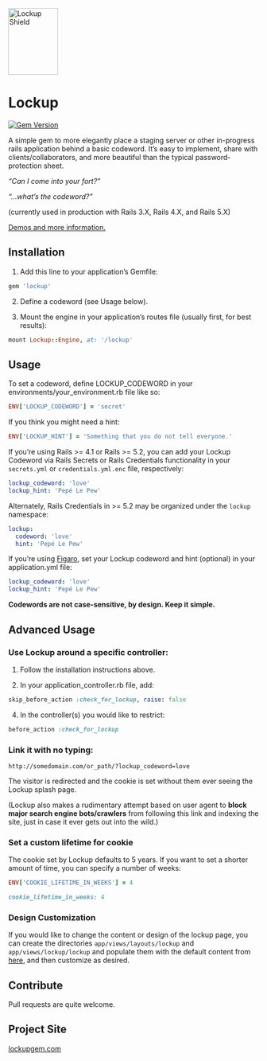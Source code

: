 <img src="http://lockupgem.com/github_host/lockup_mark.png" width="100" height="134" alt="Lockup Shield" />

# Lockup

[![Gem Version](https://badge.fury.io/rb/lockup.svg)](http://badge.fury.io/rb/lockup)

A simple gem to more elegantly place a staging server or other in-progress rails application behind a basic codeword. It’s easy to implement, share with clients/collaborators, and more beautiful than the typical password-protection sheet.

_“Can I come into your fort?”_

_“…what’s the codeword?”_

(currently used in production with Rails 3.X, Rails 4.X, and Rails 5.X)

[Demos and more information.](http://lockupgem.com)

## Installation

1. Add this line to your application’s Gemfile:

```ruby
gem 'lockup'
```

2. Define a codeword (see Usage below).

3. Mount the engine in your application’s routes file (usually first, for best results):

```ruby
mount Lockup::Engine, at: '/lockup'
```

## Usage

To set a codeword, define LOCKUP_CODEWORD in your environments/your_environment.rb file like so:

```ruby
ENV['LOCKUP_CODEWORD'] = 'secret'
```

If you think you might need a hint:

```ruby
ENV['LOCKUP_HINT'] = 'Something that you do not tell everyone.'
```

If you’re using Rails >= 4.1 or Rails >= 5.2, you can add your Lockup Codeword via Rails Secrets or Rails Credentials functionality in your `secrets.yml` or `credentials.yml.enc` file, respectively:

```yml
lockup_codeword: 'love'
lockup_hint: 'Pepé Le Pew'
```

Alternately, Rails Credentials in >= 5.2 may be organized under the `lockup` namespace:

```yml
lockup:
  codeword: 'love'
  hint: 'Pepé Le Pew'
```

If you’re using [Figaro](https://github.com/laserlemon/figaro), set your Lockup codeword and hint (optional) in your application.yml file:

```yml
lockup_codeword: 'love'
lockup_hint: 'Pepé Le Pew'
```

**Codewords are not case-sensitive, by design. Keep it simple.**

## Advanced Usage

### Use Lockup around a specific controller:

1. Follow the installation instructions above.

2. In your application_controller.rb file, add:

```ruby
skip_before_action :check_for_lockup, raise: false
```

4. In the controller(s) you would like to restrict:

```ruby
before_action :check_for_lockup
```

### Link it with no typing:

    http://somedomain.com/or_path/?lockup_codeword=love

The visitor is redirected and the cookie is set without them ever seeing the Lockup splash page.

(Lockup also makes a rudimentary attempt based on user agent to **block major search engine bots/crawlers** from following this link and indexing the site, just in case it ever gets out into the wild.)

### Set a custom lifetime for cookie

The cookie set by Lockup defaults to 5 years. If you want to set a shorter amount of time, you can specify a number of weeks:

```ruby
ENV['COOKIE_LIFETIME_IN_WEEKS'] = 4

cookie_lifetime_in_weeks: 4
```

### Design Customization

If you would like to change the content or design of the lockup page, you can create the directories `app/views/layouts/lockup` and `app/views/lockup/lockup` and populate them with the default content from [here](https://github.com/gblakeman/lockup/tree/master/app/views), and then customize as desired.

## Contribute

Pull requests are quite welcome.

## Project Site

[lockupgem.com](https://lockupgem.com)
